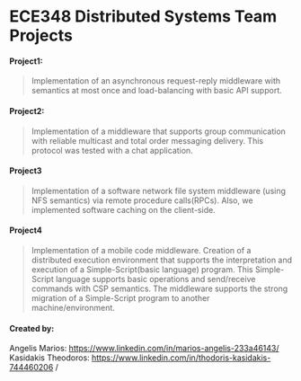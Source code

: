 # ECE348 Distributed Systems Team Projects

#### Project1:
>  Implementation of an asynchronous request-reply middleware with semantics at most once and load-balancing with basic API support. <br>

#### Project2:
>  Implementation of a middleware that supports group communication with reliable multicast and total order messaging delivery. This protocol was tested with a chat application. <br>

#### Project3
>  Implementation of a software network file system middleware (using NFS semantics) via remote procedure calls(RPCs). Also, we implemented software caching on the client-side. <br>

#### Project4
>  Implementation of a mobile code middleware. Creation of a distributed execution environment that supports the interpretation and execution of a Simple-Script(basic language) program. This Simple-Script language supports basic operations and send/receive commands with CSP semantics. The middleware supports the strong migration of a Simple-Script program to another machine/environment. <br> 


#### Created by:<br />
Angelis Marios: https://www.linkedin.com/in/marios-angelis-233a46143/<br />
Kasidakis Theodoros: https://www.linkedin.com/in/thodoris-kasidakis-744460206 /<br/>
